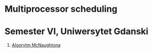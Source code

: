 # Multiprocessor scheduling
# Semester VI, Uniwersytet Gdanski

1. [Algorytm McNaughtona](https://github.com/jck9719/multiproc_sched/tree/master/1)

